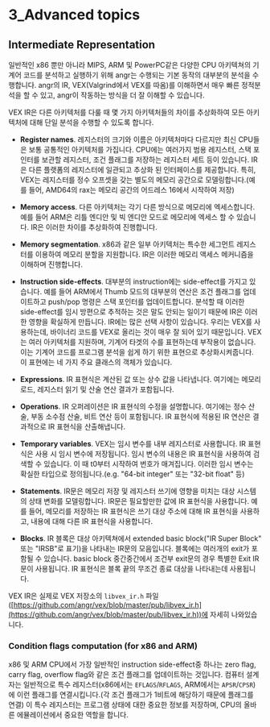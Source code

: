 # 3_Advanced topics

## Intermediate Representation

일반적인 x86 뿐만 아니라 MIPS, ARM 및 PowerPC같은 다양한 CPU 아키텍쳐의 기계어 코드를 분석하고 실행하기 위해 angr는 수행되는 기본 동작의 대부분의 분석을 수행합니다. angr의 IR, VEX(Valgrind에서 VEX를 따옴)를 이해하면서 매우 빠른 정적분석을 할 수 있고, angr이 작동하는 방식을 더 잘 이해할 수 있습니다.

VEX IR은 다른 아키텍처를 다룰 때 몇 가지 아키텍처들의 차이를 추상화하여 모든 아키텍처에 대해 단일 분석을 수행할 수 있도록 합니다.

* **Register names**. 레지스터의 크기와 이름은 아키텍처마다 다르지만 최신 CPU들은 보통 공통적인 아키텍처를 가집니다. CPU에는 여러가지 범용 레지스터, 스택 포인터를 보관할 레지스터, 조건 플래그를 저장하는 레지스터 세트 등이 있습니다. IR은 다른 플랫폼의 레지스터에 일관되고 추상화 된 인터페이스를 제공합니다. 특히, VEX는 레지스터를 정수 오프셋을 갖는 별도의 메모리 공간으로 모델링합니다.(예를 들어, AMD64의 rax는 메모리 공간의 어드레스 16에서 시작하여 저장)
* **Memory access**. 다른 아키텍처는 각기 다른 방식으로 메모리에 엑세스합니다. 예를 들어 ARM은 리틀 엔디안 및 빅 엔디안 모드로 메모리에 엑세스 할 수 있습니다. IR은 이러한 차이를 추상화하여 진행합니다.
* **Memory segmentation**. x86과 같은 일부 아키텍처는 특수한 세그먼트 레지스터를 이용하여 메모리 분할을 지원합니다. IR은 이러한 메모리 액세스 메커니즘을 이해하며 진행합니다.
* **Instruction side-effects**. 대부분의 instruction에는 side-effect를 가지고 있습니다. 예를 들어 ARM에서 Thumb 모드의 대부분의 연산은 조건 플래그를 업데이트하고 push/pop 명령은 스택 포인터를 업데이트합니다. 분석할 때 이러한 side-effect를 임시 방편으로 추적하는 것은 말도 안되는 일이기 때문에 IR은 이러한 영향을 확실하게 만듭니다.
IR에는 많은 선택 사항이 있습니다. 우리는 VEX를 사용하는데, 바이너리 코드를 VEX로 올리는 것이 매우 잘 되어 있기 때문입니다. VEX는 여러 아키텍처를 지원하며, 기계어 타겟의 수를 표현하는데 부작용이 없습니다. 이는 기계어 코드를 프로그램 분석을 쉽게 하기 위한 표현으로 추상화시켜줍니다. 이 표현에는 네 가지 주요 클래스의 객체가 있습니다.

* **Expressions**. IR 표현식은 계산된 값 또는 상수 값을 나타냅니다. 여기에는 메모리 로드, 레지스터 읽기 및 산술 연산 결과가 포함됩니다.
* **Operations**. IR 오퍼레이션은 IR 표현식의 수정을 설명합니다. 여기에는 정수 산술, 부동 소수점 산술, 비트 연산 등이 포함됩니다. IR 표현식에 적용된 IR 연산은 결과적으로 IR 표현식을 산출해냅니다.
* **Temporary variables**. VEX는 임시 변수를 내부 레지스터로 사용합니다. IR 표현식은 사용 시 임시 변수에 저장됩니다. 임시 변수의 내용은 IR 표현식을 사용하여 검색할 수 있습니다. 이 때 t0부터 시작하여 번호가 매겨집니다. 이러한 임시 변수는 확실한 타입으로 정의됩니다.(e.g. "64-bit integer" 또는 "32-bit float" 등)
* **Statements**. IR문은 메모리 저장 및 레지스터 쓰기에 영향을 미치는 대상 시스템의 상태 변화를 모델링합니다. IR문은 필요할만한 값에 IR 표현식을 사용합니다. 예를 들어, 메모리를 저장하는 IR 표현식은 쓰기 대상 주소에 대해 IR 표현식을 사용하고, 내용에 대해 다른 IR 표현식을 사용합니다.
* **Blocks**. IR 블록은 대상 아키텍쳐에서 extended basic block("IR Super Block" 또는 "IRSB"로 표기)을 나타내는 IR문의 모음입니다. 블록에는 여러개의 exit가 포함될 수 있습니다. basic block 중간중간에서 조건부 exit문의 경우 특별한 Exit IR문이 사용됩니다. IR 표현식은 블록 끝의 무조건 종료 대상을 나타내는데 사용됩니다.

VEX IR은 실제로 VEX 저장소의 `libvex_ir.h` 파일 ([https://github.com/angr/vex/blob/master/pub/libvex_ir.h](https://github.com/angr/vex/blob/master/pub/libvex_ir.h))에 자세히 나와있습니다.

### Condition flags computation (for x86 and ARM)

x86 및 ARM CPU에서 가장 일반적인 instruction side-effect중 하나는 zero flag, carry flag, overflow flag와 같은 조건 플래그를 업데이트하는 것입니다. 컴퓨터 설계자는 일반적으로 특수 레지스터(x86에서는 `EFLAGS`/`RFLAGS`, ARM에서는 `APSR`/`CPSR`)에 이런 플래그를 연결시킵니다.(각 조건 플래그가 1비트에 해당하기 때문에 플래그를 연결) 이 특수 레지스터는 프로그램 상태에 대한 중요한 정보를 저장하며, CPU의 올바른 에뮬레이션에서 중요한 역할을 합니다.

